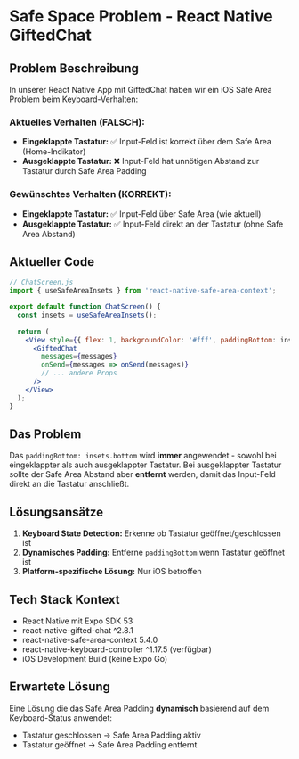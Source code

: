 # Safe Space Problem - React Native GiftedChat

## Problem Beschreibung

In unserer React Native App mit GiftedChat haben wir ein iOS Safe Area Problem beim Keyboard-Verhalten:

### Aktuelles Verhalten (FALSCH):
- **Eingeklappte Tastatur:** ✅ Input-Feld ist korrekt über dem Safe Area (Home-Indikator)
- **Ausgeklappte Tastatur:** ❌ Input-Feld hat unnötigen Abstand zur Tastatur durch Safe Area Padding

### Gewünschtes Verhalten (KORREKT):
- **Eingeklappte Tastatur:** ✅ Input-Feld über Safe Area (wie aktuell)
- **Ausgeklappte Tastatur:** ✅ Input-Feld direkt an der Tastatur (ohne Safe Area Abstand)

## Aktueller Code

```jsx
// ChatScreen.js
import { useSafeAreaInsets } from 'react-native-safe-area-context';

export default function ChatScreen() {
  const insets = useSafeAreaInsets();
  
  return (
    <View style={{ flex: 1, backgroundColor: '#fff', paddingBottom: insets.bottom }}>
      <GiftedChat
        messages={messages}
        onSend={messages => onSend(messages)}
        // ... andere Props
      />
    </View>
  );
}
```

## Das Problem

Das `paddingBottom: insets.bottom` wird **immer** angewendet - sowohl bei eingeklappter als auch ausgeklappter Tastatur. Bei ausgeklappter Tastatur sollte der Safe Area Abstand aber **entfernt** werden, damit das Input-Feld direkt an die Tastatur anschließt.

## Lösungsansätze

1. **Keyboard State Detection:** Erkenne ob Tastatur geöffnet/geschlossen ist
2. **Dynamisches Padding:** Entferne `paddingBottom` wenn Tastatur geöffnet ist
3. **Platform-spezifische Lösung:** Nur iOS betroffen

## Tech Stack Kontext

- React Native mit Expo SDK 53
- react-native-gifted-chat ^2.8.1
- react-native-safe-area-context 5.4.0
- react-native-keyboard-controller ^1.17.5 (verfügbar)
- iOS Development Build (keine Expo Go)

## Erwartete Lösung

Eine Lösung die das Safe Area Padding **dynamisch** basierend auf dem Keyboard-Status anwendet:
- Tastatur geschlossen → Safe Area Padding aktiv
- Tastatur geöffnet → Safe Area Padding entfernt